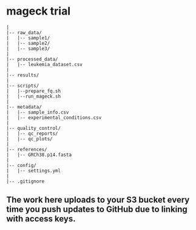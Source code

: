 # mageck trial
```
| 
|-- raw_data/
|   |-- sample1/
|   |-- sample2/
|   |-- sample3/
|
|-- processed_data/
|   |-- leukemia_dataset.csv
|
|-- results/
|
|-- scripts/
|   |--prepare_fq.sh
|   |--run_mageck.sh
|
|-- metadata/
|   |-- sample_info.csv
|   |-- experimental_conditions.csv
|   
|-- quality_control/
|   |-- qc_reports/
|   |-- qc_plots/
|
|-- references/
|   |-- GRCh38.p14.fasta
|
|-- config/
|   |-- settings.yml
|
|-- .gitignore
```

## The work here uploads to your S3 bucket every time you push updates to GitHub due to linking with access keys.

